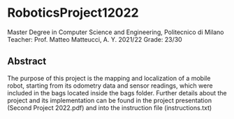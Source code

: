 # RoboticsProject12022

Master Degree in Computer Science and Engineering, Politecnico di Milano
Teacher: Prof. Matteo Matteucci, A. Y. 2021/22
Grade: 23/30

## Abstract
The purpose of this project is the mapping and localization of a mobile robot, starting from its odometry data and sensor readings, which were included in the bags located inside the bags folder. Further details about the project and its implementation can be found in the
project presentation (Second Project 2022.pdf) and into the instruction file (instructions.txt)
